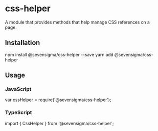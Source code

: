# css-helper
A module that provides methods that help manage CSS references on a page.

## Installation
npm install @sevensigma/css-helper --save
yarn add @sevensigma/css-helper

## Usage

### JavaScript
var cssHelper = require('@sevensigma/css-helper');

### TypeScript
import { CssHelper } from '@sevensigma/css-helper';
